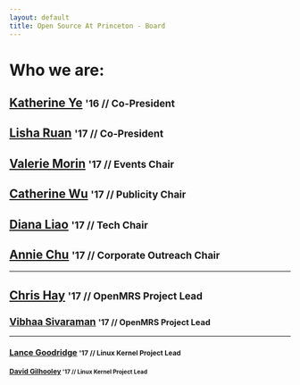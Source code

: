 ```yaml
---
layout: default
title: Open Source At Princeton - Board
---
```


# Who we are:

## [Katherine Ye](mailto:kye@princeton.edu) <small>'16 // Co-President</small>

## [Lisha Ruan]() <small>'17 // Co-President</small>

## [Valerie Morin]() <small>'17 // Events Chair</small>

## [Catherine Wu]() <small>'17 // Publicity Chair</small>

## [Diana Liao]() <small>'17 // Tech Chair</small>

## [Annie Chu]()  <small>'17 // Corporate Outreach Chair</small>

---

## [Chris Hay]() <small>'17 // OpenMRS Project Lead

## [Vibhaa Sivaraman]() <small>'17 // OpenMRS Project Lead

---

## [Lance Goodridge]() <small>'17 // Linux Kernel Project Lead

## [David Gilhooley]() <small>'17 // Linux Kernel Project Lead
